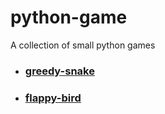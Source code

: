 # python-game
A collection of small python games

* ### [greedy-snake](https://github.com/hmes98318/python-game/tree/main/greedy-snake)
* ### [flappy-bird](https://github.com/hmes98318/python-game/tree/main/flappy-bird)
